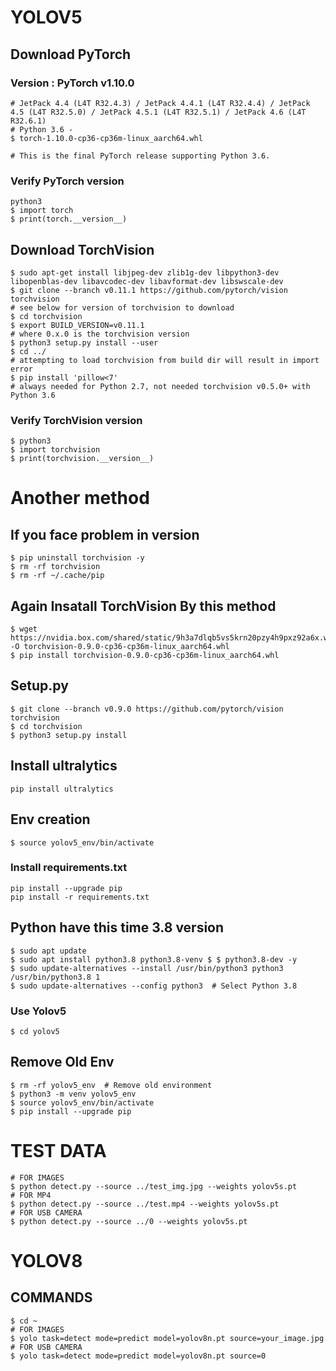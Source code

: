 # YOLOV5 

## Download PyTorch
### Version : PyTorch v1.10.0
```
# JetPack 4.4 (L4T R32.4.3) / JetPack 4.4.1 (L4T R32.4.4) / JetPack 4.5 (L4T R32.5.0) / JetPack 4.5.1 (L4T R32.5.1) / JetPack 4.6 (L4T R32.6.1)
# Python 3.6 - 
$ torch-1.10.0-cp36-cp36m-linux_aarch64.whl

# This is the final PyTorch release supporting Python 3.6.

```

### Verify PyTorch version
```
python3
$ import torch
$ print(torch.__version__)
```
## Download TorchVision
```
$ sudo apt-get install libjpeg-dev zlib1g-dev libpython3-dev libopenblas-dev libavcodec-dev libavformat-dev libswscale-dev
$ git clone --branch v0.11.1 https://github.com/pytorch/vision torchvision   
# see below for version of torchvision to download
$ cd torchvision
$ export BUILD_VERSION=v0.11.1  
# where 0.x.0 is the torchvision version  
$ python3 setup.py install --user
$ cd ../  
# attempting to load torchvision from build dir will result in import error
$ pip install 'pillow<7' 
# always needed for Python 2.7, not needed torchvision v0.5.0+ with Python 3.6
```
### Verify TorchVision version
```
$ python3
$ import torchvision
$ print(torchvision.__version__)
```
# Another method

## If you face problem in version 
```
$ pip uninstall torchvision -y
$ rm -rf torchvision
$ rm -rf ~/.cache/pip
```

## Again Insatall TorchVision By this method

```
$ wget https://nvidia.box.com/shared/static/9h3a7dlqb5vs5krn20pzy4h9pxz92a6x.whl -O torchvision-0.9.0-cp36-cp36m-linux_aarch64.whl
$ pip install torchvision-0.9.0-cp36-cp36m-linux_aarch64.whl
```

## Setup.py

```
$ git clone --branch v0.9.0 https://github.com/pytorch/vision torchvision
$ cd torchvision
$ python3 setup.py install
```
## Install ultralytics
```
pip install ultralytics
```

## Env creation
```
$ source yolov5_env/bin/activate
```
### Install requirements.txt
```
pip install --upgrade pip
pip install -r requirements.txt
```
## Python have this time 3.8 version
```
$ sudo apt update
$ sudo apt install python3.8 python3.8-venv $ $ python3.8-dev -y
$ sudo update-alternatives --install /usr/bin/python3 python3 /usr/bin/python3.8 1
$ sudo update-alternatives --config python3  # Select Python 3.8
```
### Use Yolov5
```
$ cd yolov5
```
## Remove Old Env
```
$ rm -rf yolov5_env  # Remove old environment
$ python3 -m venv yolov5_env
$ source yolov5_env/bin/activate
$ pip install --upgrade pip
```
# TEST DATA 
```
# FOR IMAGES
$ python detect.py --source ../test_img.jpg --weights yolov5s.pt 
# FOR MP4
$ python detect.py --source ../test.mp4 --weights yolov5s.pt 
# FOR USB CAMERA
$ python detect.py --source ../0 --weights yolov5s.pt 

```

# YOLOV8

## COMMANDS
```
$ cd ~
# FOR IMAGES
$ yolo task=detect mode=predict model=yolov8n.pt source=your_image.jpg
# FOR USB CAMERA
$ yolo task=detect mode=predict model=yolov8n.pt source=0
```

